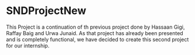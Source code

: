 # SNDProjectNew 
This Project is a continuation of th previous project done by Hassaan Gigi, Raffay Baig and Urwa Junaid. As that project has already been presented and is completely functional, we have decided to create this second project for our internship. 
